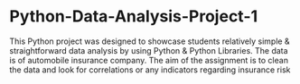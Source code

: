 # Python-Data-Analysis-Project-1
This Python project was designed to showcase students relatively simple &amp; straightforward data analysis by using Python &amp; Python Libraries. The data is of automobile insurance company. The aim of the assignment is to clean the data and look for correlations or any indicators regarding insurance risk
